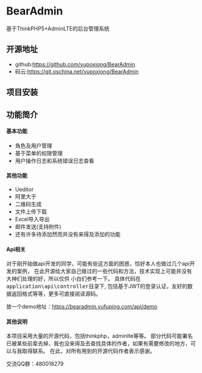  # BearAdmin
基于ThinkPHP5+AdminLTE的后台管理系统

 ## 开源地址
 * github:<https://github.com/yupoxiong/BearAdmin>
 * 码云:<https://git.oschina.net/yupoxiong/BearAdmin>

 ## 项目安装


 ## 功能简介

 #### 基本功能
 * 角色及用户管理
 * 基于菜单的权限管理
 * 用户操作日志和系统错误日志查看

 #### 其他功能
 * Ueditor
 * 阿里大于
 * 二维码生成
 * 文件上传下载
 * Excel导入导出
 * 邮件发送(支持附件)
 * 还有许多待添加然而并没有来得及添加的功能

 #### Api相关
对于刚开始做api开发的同学，可能有些这方面的困惑，恰好本人也做过几个api开发的案例，
在此开源给大家自己做过的一些代码和方法，技术实现上可能并没有大神们处理的好，所以仅供
小白们参考一下。
具体代码在<kbd>application\api\controller</kbd>目录下,
包括基于JWT的登录认证，友好的数据返回格式等等，更多可直接阅读源码。

放一个demo地址：<https://bearadmin.yufuping.com/api/demo>

 #### 其他说明
本项目采用大量的开源代码，包括thinkphp，adminlte等等。
部分代码可能署名已被某些前辈去掉，我也没来得及去查找具体的作者，如果有需要修改的地方，可以与我取得联系。
在此，对所有用到的开源代码作者表示感谢。

交流QQ群：480018279
